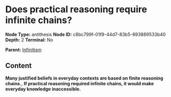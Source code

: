 # Does practical reasoning require infinite chains?

**Node Type:** antithesis
**Node ID:** c8bc799f-01f9-44d7-83b5-893889533b40
**Depth:** 2
**Terminal:** No

**Parent:** [Infinitism](infinitism.md)

## Content

**Many justified beliefs in everyday contexts are based on finite reasoning chains.**, **If practical reasoning required infinite chains, it would make everyday knowledge inaccessible.**
